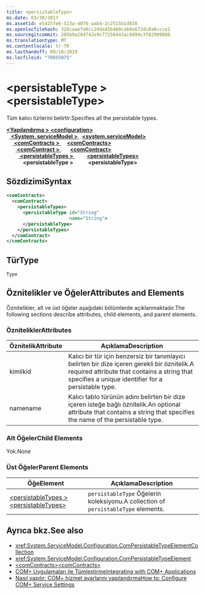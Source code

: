 ```yaml
---
title: <persistableType>
ms.date: 03/30/2017
ms.assetid: e5425fe6-523a-4076-aab4-2c2515b1d830
ms.openlocfilehash: 328caaefe0cc24da45b460cab0a672dc8a6ccce1
ms.sourcegitcommit: 205b9a204742e9c77256d43ac9d94c3f82909808
ms.translationtype: MT
ms.contentlocale: tr-TR
ms.lasthandoff: 09/10/2019
ms.locfileid: "70855075"
---
```

# <a name="persistabletype"></a><span data-ttu-id="4109a-101">\<persistableType ></span><span class="sxs-lookup"><span data-stu-id="4109a-101">\<persistableType></span></span>
<span data-ttu-id="4109a-102">Tüm kalıcı türlerini belirtir.</span><span class="sxs-lookup"><span data-stu-id="4109a-102">Specifies all the persistable types.</span></span>  
  
<span data-ttu-id="4109a-103">[ **\<Yapılandırma >** ](../configuration-element.md)</span><span class="sxs-lookup"><span data-stu-id="4109a-103">[**\<configuration>**](../configuration-element.md)</span></span>\
<span data-ttu-id="4109a-104">&nbsp;&nbsp;[ **\<System. serviceModel >** ](system-servicemodel.md)</span><span class="sxs-lookup"><span data-stu-id="4109a-104">&nbsp;&nbsp;[**\<system.serviceModel>**](system-servicemodel.md)</span></span>\
<span data-ttu-id="4109a-105">&nbsp;&nbsp;&nbsp;&nbsp;[ **\<comContracts >** ](comcontracts.md)</span><span class="sxs-lookup"><span data-stu-id="4109a-105">&nbsp;&nbsp;&nbsp;&nbsp;[**\<comContracts>**](comcontracts.md)</span></span>\
<span data-ttu-id="4109a-106">&nbsp;&nbsp;&nbsp;&nbsp;&nbsp;&nbsp;[ **\<comContract >** ](comcontract.md)</span><span class="sxs-lookup"><span data-stu-id="4109a-106">&nbsp;&nbsp;&nbsp;&nbsp;&nbsp;&nbsp;[**\<comContract>**](comcontract.md)</span></span>\
<span data-ttu-id="4109a-107">&nbsp;&nbsp;&nbsp;&nbsp;&nbsp;&nbsp;&nbsp;&nbsp;[ **\<persistableTypes >** ](persistabletypes.md)</span><span class="sxs-lookup"><span data-stu-id="4109a-107">&nbsp;&nbsp;&nbsp;&nbsp;&nbsp;&nbsp;&nbsp;&nbsp;[**\<persistableTypes>**](persistabletypes.md)</span></span>\
<span data-ttu-id="4109a-108">&nbsp;&nbsp;&nbsp;&nbsp;&nbsp;&nbsp;&nbsp;&nbsp;&nbsp;&nbsp; **\<persistableType >**</span><span class="sxs-lookup"><span data-stu-id="4109a-108">&nbsp;&nbsp;&nbsp;&nbsp;&nbsp;&nbsp;&nbsp;&nbsp;&nbsp;&nbsp;**\<persistableType>**</span></span>  
  
## <a name="syntax"></a><span data-ttu-id="4109a-109">Sözdizimi</span><span class="sxs-lookup"><span data-stu-id="4109a-109">Syntax</span></span>  
  
```xml  
<comContracts>
  <comContract>
    <persistableTypes>
      <persistableType id="String"
                       name="String">
      </persistableType>
    </persistableTypes>
  </comContract>
</comContracts>
```  
  
## <a name="type"></a><span data-ttu-id="4109a-110">Tür</span><span class="sxs-lookup"><span data-stu-id="4109a-110">Type</span></span>  
 `Type`  
  
## <a name="attributes-and-elements"></a><span data-ttu-id="4109a-111">Öznitelikler ve Öğeler</span><span class="sxs-lookup"><span data-stu-id="4109a-111">Attributes and Elements</span></span>  
 <span data-ttu-id="4109a-112">Öznitelikler, alt ve üst öğeler aşağıdaki bölümlerde açıklanmaktadır.</span><span class="sxs-lookup"><span data-stu-id="4109a-112">The following sections describe attributes, child elements, and parent elements.</span></span>  
  
### <a name="attributes"></a><span data-ttu-id="4109a-113">Öznitelikler</span><span class="sxs-lookup"><span data-stu-id="4109a-113">Attributes</span></span>  
  
|<span data-ttu-id="4109a-114">Öznitelik</span><span class="sxs-lookup"><span data-stu-id="4109a-114">Attribute</span></span>|<span data-ttu-id="4109a-115">Açıklama</span><span class="sxs-lookup"><span data-stu-id="4109a-115">Description</span></span>|  
|---------------|-----------------|  
|<span data-ttu-id="4109a-116">kimlik</span><span class="sxs-lookup"><span data-stu-id="4109a-116">id</span></span>|<span data-ttu-id="4109a-117">Kalıcı bir tür için benzersiz bir tanımlayıcı belirten bir dize içeren gerekli bir öznitelik.</span><span class="sxs-lookup"><span data-stu-id="4109a-117">A required attribute that contains a string that specifies a unique identifier for a persistable type.</span></span>|  
|<span data-ttu-id="4109a-118">name</span><span class="sxs-lookup"><span data-stu-id="4109a-118">name</span></span>|<span data-ttu-id="4109a-119">Kalıcı tablo türünün adını belirten bir dize içeren isteğe bağlı öznitelik.</span><span class="sxs-lookup"><span data-stu-id="4109a-119">An optional attribute that contains a string that specifies the name of the persistable type.</span></span>|  
  
### <a name="child-elements"></a><span data-ttu-id="4109a-120">Alt Öğeler</span><span class="sxs-lookup"><span data-stu-id="4109a-120">Child Elements</span></span>  
 <span data-ttu-id="4109a-121">Yok.</span><span class="sxs-lookup"><span data-stu-id="4109a-121">None</span></span>  
  
### <a name="parent-elements"></a><span data-ttu-id="4109a-122">Üst Öğeler</span><span class="sxs-lookup"><span data-stu-id="4109a-122">Parent Elements</span></span>  
  
|<span data-ttu-id="4109a-123">Öğe</span><span class="sxs-lookup"><span data-stu-id="4109a-123">Element</span></span>|<span data-ttu-id="4109a-124">Açıklama</span><span class="sxs-lookup"><span data-stu-id="4109a-124">Description</span></span>|  
|-------------|-----------------|  
|[<span data-ttu-id="4109a-125">\<persistableTypes ></span><span class="sxs-lookup"><span data-stu-id="4109a-125">\<persistableTypes></span></span>](persistabletypes.md)|<span data-ttu-id="4109a-126">`persistableType` Öğelerin koleksiyonu.</span><span class="sxs-lookup"><span data-stu-id="4109a-126">A collection of `persistableType` elements.</span></span>|  
  
## <a name="see-also"></a><span data-ttu-id="4109a-127">Ayrıca bkz.</span><span class="sxs-lookup"><span data-stu-id="4109a-127">See also</span></span>

- <xref:System.ServiceModel.Configuration.ComPersistableTypeElementCollection>
- <xref:System.ServiceModel.Configuration.ComPersistableTypeElement>
- [<span data-ttu-id="4109a-128">\<comContracts></span><span class="sxs-lookup"><span data-stu-id="4109a-128">\<comContracts></span></span>](comcontracts.md)
- [<span data-ttu-id="4109a-129">COM+ Uygulamaları ile Tümleştirme</span><span class="sxs-lookup"><span data-stu-id="4109a-129">Integrating with COM+ Applications</span></span>](../../../wcf/feature-details/integrating-with-com-plus-applications.md)
- [<span data-ttu-id="4109a-130">Nasıl yapılır: COM+ hizmet ayarlarını yapılandırma</span><span class="sxs-lookup"><span data-stu-id="4109a-130">How to: Configure COM+ Service Settings</span></span>](../../../wcf/feature-details/how-to-configure-com-service-settings.md)
